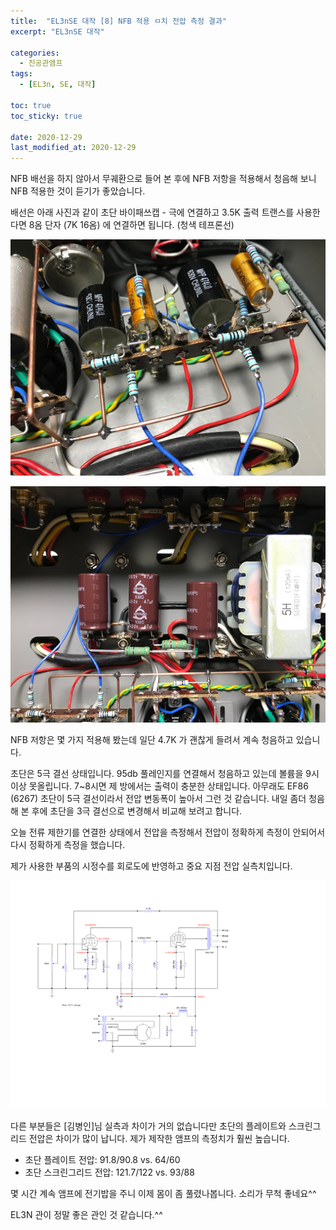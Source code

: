 ```yaml
---
title:  "EL3nSE 대작 [8] NFB 적용 ㅁ치 전압 측정 결과"
excerpt: "EL3nSE 대작"

categories:
  - 진공관앰프
tags:
  - [EL3n, SE, 대작]

toc: true
toc_sticky: true
 
date: 2020-12-29
last_modified_at: 2020-12-29
---
```

NFB 배선을 하지 않아서 무궤환으로 들어 본 후에 NFB 저항을 적용해서 청음해 보니 NFB 적용한 것이 듣기가 좋았습니다.​

배선은 아래 사진과 같이 초단 바이패쓰캡 - 극에 연결하고 3.5K 출력 트랜스를 사용한다면 8옴 단자 (7K 16옴) 에 연결하면 됩니다. (청색 테프론선)

![EL3nSE PRJ1 157](/assets/images/EL3nSE_PRJ1_157.jpg)

![EL3nSE PRJ1 158](/assets/images/EL3nSE_PRJ1_158.jpg)

NFB 저항은 몇 가지 적용해 봤는데 일단 4.7K 가 괜찮게 들려서 계속 청음하고 있습니다.

초단은 5극 결선 상태입니다. 95db 풀레인지를 연결해서 청음하고 있는데 볼륨을 9시 이상 못올립니다. 7~8시면 제 방에서는 출력이 충분한 상태입니다. 아무래도 EF86 (6267) 초단이 5극 결선이라서 전압 변동폭이 높아서 그런 것 같습니다. 내일 좀더 청음해 본 후에 초단을 3극 결선으로 변경해서 비교해 보려고 합니다.

오늘 전류 제한기를 연결한 상태에서 전압을 측정해서 전압이 정확하게 측정이 안되어서 다시 정확하게 측정을 했습니다.

제가 사용한 부품의 시정수를 회로도에 반영하고 중요 지점 전압 실측치입니다. 

![EL3nSE PRJ1 Measurement2](/assets/images/EF86-EL3N-BlackBird_measurement_2.png)

다른 부분들은 [김병인]님 실측과 차이가 거의 없습니다만 초단의 플레이트와 스크린그리드 전압은 차이가 많이 납니다. 제가 제작한 앰프의 측정치가 훨씬 높습니다.

* 초단 플레이트 전압: 91.8/90.8 vs. 64/60
* 초단 스크린그리드 전압: 121.7/122 vs. 93/88

몇 시간 계속 앰프에 전기밥을 주니 이제 몸이 좀 풀렸나봅니다. 소리가 무척 좋네요^^ 

EL3N 관이 정말 좋은 관인 것 같습니다.^^
